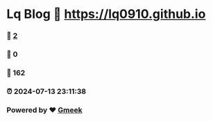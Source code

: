 # Lq Blog :link: https://lq0910.github.io 
### :page_facing_up: [2](https://lq0910.github.io/tag.html) 
### :speech_balloon: 0 
### :hibiscus: 162 
### :alarm_clock: 2024-07-13 23:11:38 
### Powered by :heart: [Gmeek](https://github.com/Meekdai/Gmeek)
